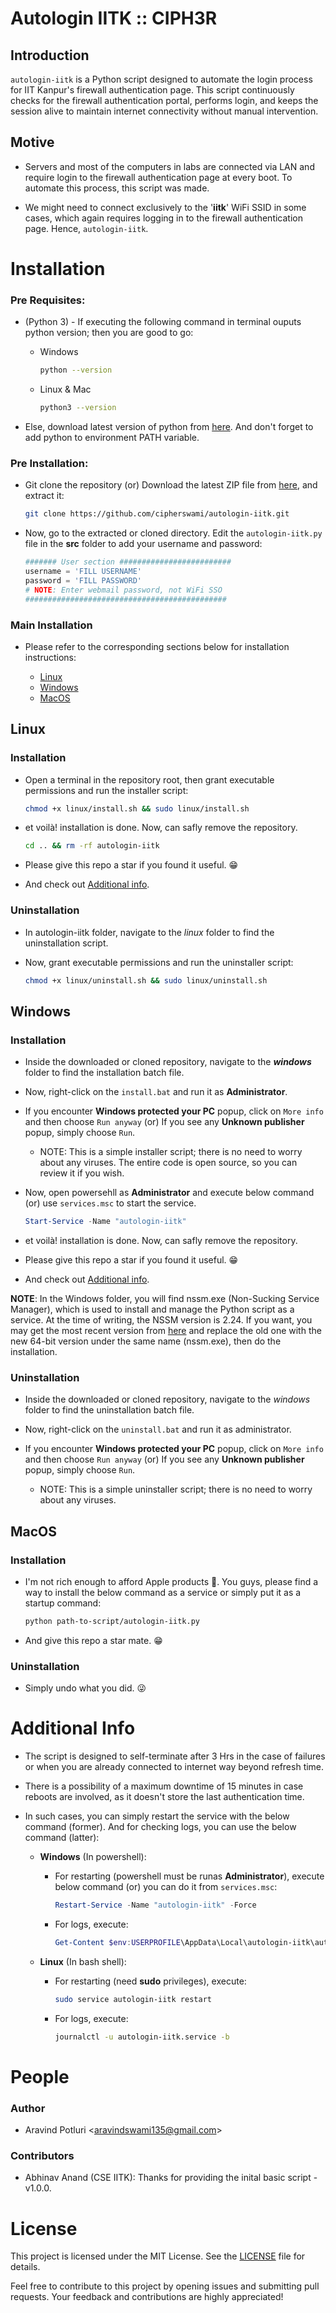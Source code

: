 # Autologin IITK :: CIPH3R

## Introduction

`autologin-iitk` is a Python script designed to automate the login process for IIT Kanpur's firewall authentication page. This script continuously checks for the firewall authentication portal, performs login, and keeps the session alive to maintain internet connectivity without manual intervention.

## Motive

- Servers and most of the computers in labs are connected via LAN and require login to the firewall authentication page at every boot. To automate this process, this script was made.

- We might need to connect exclusively to the '**iitk**' WiFi SSID in some cases, which again requires logging in to the firewall authentication page. Hence, `autologin-iitk`.

# Installation

### Pre Requisites:

- (Python 3) - If executing the following command in terminal ouputs python version; then you are good to go:

    - Windows

        ```sh
        python --version
        ```
    - Linux & Mac

        ```sh
        python3 --version
        ```

- Else, download latest version of python from [here](https://www.python.org/downloads). And don't forget to add python to environment PATH variable.

### Pre Installation:

- Git clone the repository (or) Download the latest ZIP file from [here](https://codeload.github.com/cipherswami/autologin-iitk/zip/refs/heads/main), and extract it:

    ```sh
    git clone https://github.com/cipherswami/autologin-iitk.git
    ```

- Now, go to the extracted or cloned directory. Edit the `autologin-iitk.py` file in the **src** folder to add your username and password:

    ```python
    ####### User section #########################
    username = 'FILL USERNAME'
    password = 'FILL PASSWORD'
    # NOTE: Enter webmail password, not WiFi SSO
    #############################################
    ```

### Main Installation

- Please refer to the corresponding sections below for installation instructions:

  -  [Linux](#linux)
  -  [Windows](#windows)
  -  [MacOS](#macos)

## Linux 

### Installation

- Open a terminal in the repository root, then grant executable permissions and run the installer script:

    ```sh
    chmod +x linux/install.sh && sudo linux/install.sh
    ```

- et voilà! installation is done. Now, can safly remove the repository.
  
    ```sh
    cd .. && rm -rf autologin-iitk
    ```

- Please give this repo a star if you found it useful. 😁

- And check out [Additional info](#additional-info).
  
### Uninstallation

- In autologin-iitk folder, navigate to the *linux* folder to find the uninstallation script.

- Now, grant executable permissions and run the uninstaller script:

    ```sh
    chmod +x linux/uninstall.sh && sudo linux/uninstall.sh
    ```

## Windows 

### Installation

- Inside the downloaded or cloned repository, navigate to the ***windows*** folder to find the installation batch file.
  
- Now, right-click on the `install.bat` and run it as **Administrator**.

- If you encounter **Windows protected your PC** popup, click on `More info` and then choose `Run anyway` (or) If you see any **Unknown publisher** popup, simply choose `Run`.

  - NOTE: This is a simple installer script; there is no need to worry about any viruses. The entire code is open source, so you can review it if you wish.

- Now, open powersehll as **Administrator** and execute below command (or) use `services.msc` to start the service.
  
    ```powershell
    Start-Service -Name "autologin-iitk"
    ```

- et voilà! installation is done. Now, can safly remove the repository.

- Please give this repo a star if you found it useful. 😁

- And check out [Additional info](#additional-info).

**NOTE**: In the Windows folder, you will find nssm.exe (Non-Sucking Service Manager), which is used to install and manage the Python script as a service. At the time of writing, the NSSM version is 2.24. If you want, you may get the most recent version from [here](https://nssm.cc/download) and replace the old one with the new 64-bit version under the same name (nssm.exe), then do the installation.

### Uninstallation

- Inside the downloaded or cloned repository, navigate to the *windows* folder to find the uninstallation batch file.
  
- Now, right-click on the `uninstall.bat` and run it as administrator.

- If you encounter **Windows protected your PC** popup, click on `More info` and then choose `Run anyway` (or) If you see any **Unknown publisher** popup, simply choose `Run`.

  - NOTE: This is a simple uninstaller script; there is no need to worry about any viruses.

## MacOS

### Installation

- I'm not rich enough to afford Apple products 🥲. You guys, please find a way to install the below command as a service or simply put it as a startup command:

    ```sh
    python path-to-script/autologin-iitk.py
    ```
- And give this repo a star mate. 😁

### Uninstallation

- Simply undo what you did. 😜

# Additional Info

- The script is designed to self-terminate after 3 Hrs in the case of failures or when you are already connected to internet way beyond refresh time.

- There is a possibility of a maximum downtime of 15 minutes in case reboots are involved, as it doesn't store the last authentication time. 

- In such cases, you can simply restart the service with the below command (former). And for checking logs, you can use the below command (latter):

  - **Windows** (In powershell): 
  
    - For restarting (powershell must be runas **Administrator**), execute below command (or) you can do it from `services.msc`: 

        ```powershell
        Restart-Service -Name "autologin-iitk" -Force
        ```

    - For logs, execute:

        ```powershell
        Get-Content $env:USERPROFILE\AppData\Local\autologin-iitk\autologin-iitk.log
        ```

  - **Linux** (In bash shell): 
  
    - For restarting (need **sudo** privileges), execute: 

        ```sh
        sudo service autologin-iitk restart
        ```

    - For logs, execute:

        ```sh
        journalctl -u autologin-iitk.service -b
        ```

# People

### Author
- Aravind Potluri \<aravindswami135@gmail.com\>

### Contributors
- Abhinav Anand (CSE IITK): Thanks for providing the inital basic script - v1.0.0.

# License

This project is licensed under the MIT License. See the [LICENSE](LICENSE) file for details.

Feel free to contribute to this project by opening issues and submitting pull requests. Your feedback and contributions are highly appreciated!
